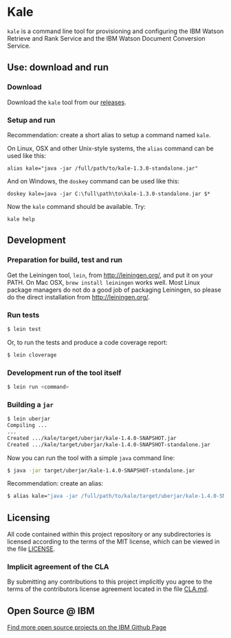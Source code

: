 # Kale

`kale` is a command line tool for provisioning and configuring the IBM
Watson Retrieve and Rank Service and the IBM Watson Document
Conversion Service.

## Use: download and run

### Download

Download the `kale` tool from our
[releases](https://github.com/IBM-Watson/kale/releases).

### Setup and run

Recommendation: create a short alias to setup a command named `kale`.

On Linux, OSX and other Unix-style systems, the `alias` command can be used like this:

    alias kale="java -jar /full/path/to/kale-1.3.0-standalone.jar"

And on Windows, the `doskey` command can be used like this:

    doskey kale=java -jar C:\full\path\to\kale-1.3.0-standalone.jar $*

Now the `kale` command should be available. Try:

    kale help

## Development

### Preparation for build, test and run

Get the Leiningen tool, `lein`, from http://leiningen.org/, and put it
on your PATH. On Mac OSX, `brew install leiningen` works well. Most
Linux package managers do not do a good job of packaging Leiningen, so
please do the direct installation from http://leiningen.org/.

### Run tests

```bash
$ lein test
```

Or, to run the tests and produce a code coverage report:

```bash
$ lein cloverage
```

### Development run of the tool itself

```bash
$ lein run <command>
```

### Building a `jar`

```bash
$ lein uberjar
Compiling ...
...
Created .../kale/target/uberjar/kale-1.4.0-SNAPSHOT.jar
Created .../kale/target/uberjar/kale-1.4.0-SNAPSHOT-standalone.jar
```

Now you can run the tool with a simple `java` command line:

```bash
$ java -jar target/uberjar/kale-1.4.0-SNAPSHOT-standalone.jar
```

Recommendation: create an alias:

```bash
$ alias kale="java -jar /full/path/to/kale/target/uberjar/kale-1.4.0-SNAPSHOT-standalone.jar"
```

## Licensing

All code contained within this project repository or any
subdirectories is licensed according to the terms of the MIT license,
which can be viewed in the file [LICENSE](LICENSE).

### Implicit agreement of the CLA

By submitting any contributions to this project implicitly you agree
to the terms of the contributors license agreement located in the file
[CLA.md](CLA.md).

## Open Source @ IBM
[Find more open source projects on the IBM Github Page](http://ibm.github.io/)
